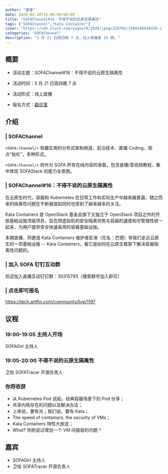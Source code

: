 ```yaml
---
author: "潘潘"
date: 2020-04-28T15:00:00+08:00
title: "SOFAChannel#16：不得不说的云原生隔离性"
tags: ["SOFAChannel","Kata Container"]
cover: "https://cdn.nlark.com/yuque/0/2020/jpeg/226702/1588146836458-cf1c9e0e-4c83-4780-8bc5-e524d4ee1f40.jpeg"
categories: "SOFAChannel"
description: "5 月 21 日周四晚 7 点，线上直播第 16 期。"
---
```


## 概要

- 活动主题：SOFAChannel#16：不得不说的云原生隔离性

- 活动时间：5 月 21 日周四晚 7 点

- 活动形式：线上直播

- 报名方式：[戳这里](https://tech.antfin.com/community/live/1197)

## 介绍

### | SOFAChannel

`<SOFA:Channel/>` 有趣实用的分布式架构频道，前沿技术、直播 Coding、观点“抬杠”，多种形式。

`<SOFA:Channel/>` 将作为 SOFA 所有在线内容的承载，包含直播/音视频教程，集中体现 SOFAStack 的能力全景图。

### | SOFAChannel#16：不得不说的云原生隔离性

在云原生时代，容器和 Kubernetes 在日常工作和实际生产中越来越普遍，随之而来的隔离性问题在不断被提起同时也受到了越来越多的关注。

Kata Containers 是 OpenStack 基金会旗下又独立于 OpenStack 项目之外的开放基础设施顶级项目，旨在把虚拟机的安全隔离优势与容器的速度和可管理性统一起来，为用户提供安全快速易用的容器基础设施。

本期直播，将邀请 Kata Containers 维护者彭涛（花名：巴德）带我们走近云原生的一项基础设施 -- Kata Containers，看它是如何在云原生框架下解决容器隔离性问题的。

### | 加入 SOFA 钉钉互动群

欢迎加入直播互动钉钉群：30315793（搜索群号加入即可）

### | 点击即可报名

<https://tech.antfin.com/community/live/1197>

## 议程

### 19:00-19:05  主持人开场

SOFAGirl 主持人

### 19:05-20:00 不得不说的云原生隔离性

卫恒 SOFATracer 开源负责人

### 你将收获

- 从 Kubernetes Pod 说起，经典容器场景下的 Pod 分享；
- 共享内核存在的问题以及解决办法；
- 上帝说，要有光；我们说，要有 Kata；
- The speed of containers, the security of VMs；
- Kata Containers 特性大放送；
- What? 你刚说过增加一个 VM 间接层的问题？

## 嘉宾

- SOFAGirl  主持人
- 卫恒 SOFATracer 开源负责人

